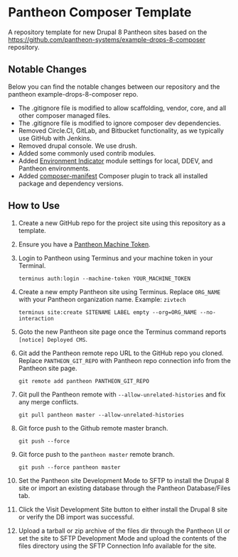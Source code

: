 # Pantheon Composer Template

A repository template for new Drupal 8 Pantheon sites based on the https://github.com/pantheon-systems/example-drops-8-composer repository.

## Notable Changes
Below you can find the notable changes between our repository and the pantheon example-drops-8-composer repo.

- The .gitignore file is modified to allow scaffolding, vendor, core, and all other composer managed files.
- The .gitignore file is modified to ignore composer dev dependencies.
- Removed Circle.CI, GitLab, and Bitbucket functionality, as we typically use GitHub with Jenkins.
- Removed drupal console. We use drush.
- Added some commonly used contrib modules.
- Added [Environment Indicator](https://www.drupal.org/project/environment_indicator) module settings for local, DDEV, and Pantheon environments.
- Added [composer-manifest](https://github.com/joachim-n/composer-manifest) Composer plugin to track all installed package and dependency versions.

## How to Use

1. Create a new GitHub repo for the project site using this repository as a template.
2. Ensure you have a [Pantheon Machine Token](https://dashboard.pantheon.io/users/#account/tokens/).
3. Login to Pantheon using Terminus and your machine token in your Terminal.

       terminus auth:login --machine-token YOUR_MACHINE_TOKEN

4. Create a new empty Pantheon site using Terminus. Replace `ORG_NAME` with your Pantheon organization name. Example: `zivtech`

       terminus site:create SITENAME LABEL empty --org=ORG_NAME --no-interaction

5. Goto the new Pantheon site page once the Terminus command reports `[notice] Deployed CMS`.

6. Git add the Pantheon remote repo URL to the GitHub repo you cloned. Replace `PANTHEON_GIT_REPO` with Pantheon repo connection info from the Pantheon site page.

       git remote add pantheon PANTHEON_GIT_REPO

7. Git pull the Pantheon remote with `--allow-unrelated-histories` and fix any merge conflicts.

       git pull pantheon master --allow-unrelated-histories

8. Git force push to the Github remote master branch.

       git push --force

9. Git force push to the `pantheon master` remote branch.

       git push --force pantheon master

10. Set the Pantheon site Development Mode to SFTP to install the Drupal 8 site or import an existing database through the Pantheon Database/Files tab.
11. Click the Visit Development Site button to either install the Drupal 8 site or verify the DB import was successful.
12. Upload a tarball or zip archive of the files dir through the Pantheon UI or set the site to SFTP Development Mode and upload the contents of the files directory using the SFTP Connection Info available for the site.
